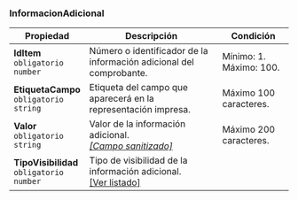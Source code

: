 ### InformacionAdicional

| **Propiedad**                                        | **Descripción**                                                       | **Condición**          |
| ---------------------------------------------------- | ----------------------------------------------------------------------| ---------------------- |
| **IdItem**  <br>`obligatorio`  <br>`number`          | Número o identificador de la información adicional del comprobante.   | Mínimo: 1.  <br>Máximo: 100. |
| **EtiquetaCampo**  <br>`obligatorio`  <br>`string`   | Etiqueta del campo que aparecerá en la representación impresa.        | Máximo 100 caracteres. |
| **Valor**  <br>`obligatorio`  <br>`string`           | Valor de la información adicional.  <br>[_[Campo sanitizado]_](../Paginas/CampoSanitizado.md) | Máximo 200 caracteres. |
| **TipoVisibilidad**  <br>`obligatorio`  <br>`number` | Tipo de visibilidad de la información adicional.  <br>[[Ver listado]](../Listado/TipoVisibilidadInfoAdicional.md) |  |